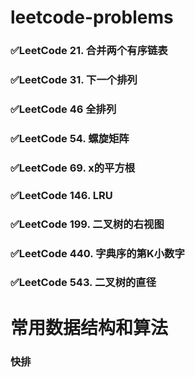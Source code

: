 # leetcode-problems

### ✅LeetCode 21. 合并两个有序链表

### ✅LeetCode 31. 下一个排列

### ✅LeetCode 46 全排列

### ✅LeetCode 54. 螺旋矩阵

### ✅LeetCode 69. x的平方根

### ✅LeetCode 146. LRU

### ✅LeetCode 199. 二叉树的右视图

### ✅LeetCode 440. 字典序的第K小数字

### ✅LeetCode 543. 二叉树的直径

# 常用数据结构和算法

### 快排